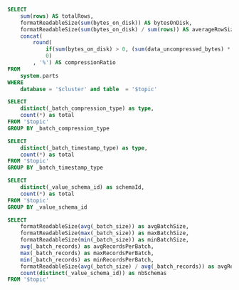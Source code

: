 ```sql table_info
SELECT
    sum(rows) AS totalRows,
    formatReadableSize(sum(bytes_on_disk)) AS bytesOnDisk,
    formatReadableSize(sum(bytes_on_disk) / sum(rows)) AS averageRowSize,
    concat(
        round(
            if(sum(bytes_on_disk) > 0, (sum(data_uncompressed_bytes) * 100 / sum(bytes_on_disk)) - 100, 0), 
            0)
        , '%') AS compressionRatio
FROM
    system.parts
WHERE
    database = '$cluster' and table  = '$topic'
```

```sql compression_type
SELECT
    distinct(_batch_compression_type) as type,
    count(*) as total
FROM '$topic'
GROUP BY _batch_compression_type
```

```sql timestamp_type
SELECT
    distinct(_batch_timestamp_type) as type,
    count(*) as total
FROM '$topic'
GROUP BY _batch_timestamp_type
```

```sql by_schema
SELECT
    distinct(_value_schema_id) as schemaId,
    count(*) as total
FROM '$topic'
GROUP BY _value_schema_id
```

```sql batch 
SELECT
    formatReadableSize(avg(_batch_size)) as avgBatchSize,
    formatReadableSize(max(_batch_size)) as maxBatchSize,
    formatReadableSize(min(_batch_size)) as minBatchSize,
    avg(_batch_records) as avgRecordsPerBatch,
    max(_batch_records) as maxRecordsPerBatch,
    min(_batch_records) as minRecordsPerBatch,
    formatReadableSize(avg(_batch_size) / avg(_batch_records)) as avgRecordSize,
    count(distinct(_value_schema_id)) as nbSchemas
FROM '$topic'
```

<Flex>
    <Statistic
            data={table_info}
            title='Total Rows'
            value=totalRows></Statistic>
    <Statistic
            data={batch}
            title='Average record size'
            value=avgRecordSize></Statistic>
    <Statistic
            data={table_info}
            title='Bytes On Disk'
            value=bytesOnDisk></Statistic>
</Flex>
<Flex>
    <Statistic
            data={table_info}
            title='Average Row size'
            value=averageRowSize></Statistic>
    <Statistic
            data={table_info}
            title='Compression Ratio'
            value=compressionRatio></Statistic>
</Flex>


<Flex>
    <Statistic
            data={batch}
            title='Avg batch size'
            value=avgBatchSize></Statistic>
    <Statistic
            data={batch}
            title='Max batch size'
            value=maxBatchSize></Statistic>
    <Statistic
            data={batch}
            title='Min batch size'
            value=minBatchSize></Statistic>
</Flex>

<Flex>
    <Statistic
            data={batch}
            title='Avg records per batch'
            value=avgRecordsPerBatch></Statistic>
    <Statistic
            data={batch}
            title='Max records per batch'
            value=maxRecordsPerBatch></Statistic>
    <Statistic
            data={batch}
            title='Min records per batch'
            value=minRecordsPerBatch></Statistic>
</Flex>


<Statistic
        data={batch}
        title='Nb schemas'
        value=nbSchemas></Statistic>

<Flex>
    <DataTable value={compression_type}></DataTable>
    <DataTable value={timestamp_type}></DataTable>
    <DataTable value={by_schema}></DataTable>
</Flex>
